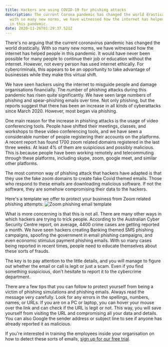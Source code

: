 ```yaml
---
title: Hackers are using COVID-19 for phishing attacks
description: The current Corona pandemic has changed the world drastically, and
  with so many new norms, we have witnessed how the internet has helped people
  in this pandemic.
date: 2020-11-26T01:29:37.521Z
---
```

There's no arguing that the current coronavirus pandemic has changed the world drastically. With so many new norms, we have witnessed how the internet has helped people in this pandemic. It would have never been possible for many people to continue their job or education without the internet. However, not every person has used internet ethically. For cybercriminals, this appears to be an opportunity to take advantage of businesses while they make this virtual shift.

We have seen hackers using the internet to misguide people and damage organisations financially. The number of phishing attacks during this pandemic has risen quite significantly. We have seen large numbers of phishing and spear-phishing emails over time. Not only phishing, but the reports suggest that there has been an increase in all kinds of cyberattacks since March 2020. However, most began via phishing.

One main reason for the increase in phishing attacks is the usage of video conferencing tools. People have shifted their meetings, classes, and workshops to these video conferencing tools, and we have seen a considerable number of people registering their accounts on the platforms. A recent report has found 1700 zoom related domains registered in the last three weeks. At least 4% of them are suspicious and possibly malicious. This is because people have been working remotely and telecommuting through these platforms, including skype, zoom, google meet, and similar other platforms.

The most common way of phishing attack that hackers have adapted is that they use the fake zoom domains to create fake Covid themed emails. Those who respond to these emails are downloading malicious software. If not the software, they are somehow compromising their data to the hackers. 

Here's a template we offer to protect your business from Zoom related phishing attempts:
![Zoom phishing email template](/assets/images/posts/step-2.png)


What is more concerning is that this is not all. There are many other ways in which hackers are trying to trick people. According to the Australian Cyber Security Centre report, on average, 4400 crime cases are getting reported a month. We have seen hackers creating Banking themed SMS phishing campaigns, spoofing the government in email phishing campaigns, and even economic stimulus payment phishing emails. With so many cases being reported in recent times, people need to educate themselves about these sorts of frauds. 

The key is to pay attention to the little details, and you will manage to figure out whether the email or call is legit or just a scam. Even if you find something suspicious, don't hesitate to report it to the cybercrime department.

There are a few tips that you can follow to protect yourself from being a victim of phishing simulations and phishing emails. Always read the message very carefully. Look for any errors in the spellings, numbers, names, or URLs. If you are on a PC or laptop, you can hover your mouse over the link and can check if the URL is legit or not. This way, you will save yourself from visiting the URL and compromising all your data and details. You can also Google the sender address or subject line to see if anyone has already reported it as malicious.

If you're interested in training the employees inside your organisation on how to detect these sorts of emails, [sign up for our free trial](https://app.fished.io/sign-up).